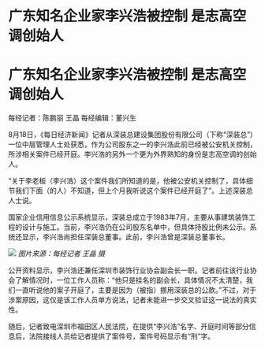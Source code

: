 # 广东知名企业家李兴浩被控制 是志高空调创始人

# 广东知名企业家李兴浩被控制 是志高空调创始人

每经记者：陈鹏丽 王晶 每经编辑：董兴生

8月18日，《每日经济新闻》记者从深装总建设集团股份有限公司（下称“深装总”）一位中层管理人士处获悉，作为公司股东之一的李兴浩此前已经被公安机关控制，所涉相关案件已经开庭。李兴浩的另外一个更为外界熟知的身份是志高空调的创始人。

“关于李老板（李兴浩）这个案件我们所知道的是，他被公安机关控制了，具体细节我们下面（的人）不知道，但上个月我听说这个案件已经开庭了”。上述深装总人士说。

国家企业信用信息公示系统显示，深装总成立于1983年7月，主要从事建筑装饰工程的设计与施工。当前，李兴浩仍在公司股东名单中，但具体持股比例未公示。系统还显示，李兴浩尚担任深装总董事。此前，李兴浩曾是深装总董事长。

![](https://inews.gtimg.com/om_bt/OuFrEms2MBRgXBPKxbVCHAIkj7s7pRvRm2N-zHeoGj0WoAA/1000)
_图片来源：每经记者 王晶 摄_

公开资料显示，李兴浩还兼任深圳市装饰行业协会副会长一职。记者前往该行业协会了解情况时，一位工作人员称：“他只是挂名的副会长，具体情况不太清楚，我们一直听说他的案子开庭了，主要是因为（被指）挪用深装总的公款。”不过，对于涉案原因，这仅是该工作人员单方说法，记者未能进一步交叉验证这一说法的真实性。

随后，记者致电深圳市福田区人民法院，在提供“李兴浩”名字、开庭时间等部分信息后，法院接线人员给记者提供了案件号，案件号码显示有“刑”字。


